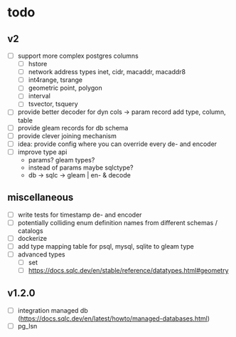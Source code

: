 # todo

## v2

- [ ] support more complex postgres columns
  - [ ] hstore
  - [ ] network address types
        inet, cidr, macaddr, macaddr8
  - [ ] int4range, tsrange
  - [ ] geometric
        point, polygon
  - [ ] interval
  - [ ] tsvector, tsquery
- [ ] provide better decoder for dyn cols
  -> param record add type, column, table
- [ ] provide gleam records for db schema
- [ ] provide clever joining mechanism
- [ ] idea: provide config where you can
      override every de- and encoder
- [ ] improve type api
  - params? gleam types?
  - instead of params maybe sqlctype?
  - db -> sqlc -> gleam | en- & decode

## miscellaneous

- [ ] write tests for timestamp de- and encoder
- [ ] potentially colliding enum definition names from different schemas / catalogs
- [ ] dockerize
- [ ] add type mapping table for psql, mysql, sqlite to gleam type
- [ ] advanced types
  - [ ] set
  - [ ] https://docs.sqlc.dev/en/stable/reference/datatypes.html#geometry

## v1.2.0

- [ ] integration managed db (https://docs.sqlc.dev/en/latest/howto/managed-databases.html)
- [ ] pg_lsn
